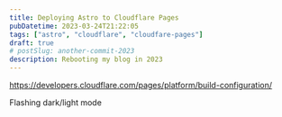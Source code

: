 ```yaml
---
title: Deploying Astro to Cloudflare Pages
pubDatetime: 2023-03-24T21:22:05
tags: ["astro", "cloudflare", "cloudfare-pages"]
draft: true
# postSlug: another-commit-2023
description: Rebooting my blog in 2023
---
```


https://developers.cloudflare.com/pages/platform/build-configuration/

Flashing dark/light mode
